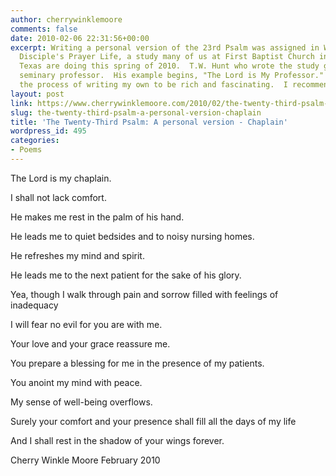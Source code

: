 ```yaml
---
author: cherrywinklemoore
comments: false
date: 2010-02-06 22:31:56+00:00
excerpt: Writing a personal version of the 23rd Psalm was assigned in Week Three of
  Disciple's Prayer Life, a study many of us at First Baptist Church in College Station,
  Texas are doing this spring of 2010.  T.W. Hunt who wrote the study guide was a
  seminary professor.  His example begins, "The Lord is My Professor."  I have found
  the process of writing my own to be rich and fascinating.  I recommend it to you.
layout: post
link: https://www.cherrywinklemoore.com/2010/02/the-twenty-third-psalm-a-personal-version-chaplain/
slug: the-twenty-third-psalm-a-personal-version-chaplain
title: 'The Twenty-Third Psalm: A personal version - Chaplain'
wordpress_id: 495
categories:
- Poems
---
```


The Lord is my chaplain.

I shall not lack comfort.

He makes me rest in the palm of his hand.

He leads me to quiet bedsides and to noisy nursing homes.

He refreshes my mind and spirit.

He leads me to the next patient for the sake of his glory.

Yea, though I walk through pain and sorrow filled with feelings of inadequacy

I will fear no evil for you are with me.

Your love and your grace reassure me.

You prepare a blessing for me in the presence of my patients.

You anoint my mind with peace.

My sense of well-being overflows.

Surely your comfort and your presence shall fill all the days of my life

And I shall rest in the shadow of your wings forever.

Cherry Winkle Moore
February 2010
